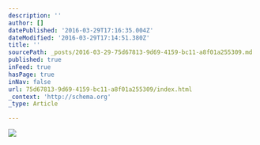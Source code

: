 ```yaml
---
description: ''
author: []
datePublished: '2016-03-29T17:16:35.004Z'
dateModified: '2016-03-29T17:14:51.380Z'
title: ''
sourcePath: _posts/2016-03-29-75d67813-9d69-4159-bc11-a8f01a255309.md
published: true
inFeed: true
hasPage: true
inNav: false
url: 75d67813-9d69-4159-bc11-a8f01a255309/index.html
_context: 'http://schema.org'
_type: Article

---
```

![](https://the-grid-user-content.s3-us-west-2.amazonaws.com/211850df-393e-4431-9fc1-5bd0f7a07100.png)